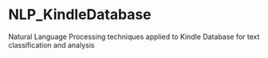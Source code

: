 # NLP_KindleDatabase
Natural Language Processing techniques applied to Kindle Database for text classification and analysis
